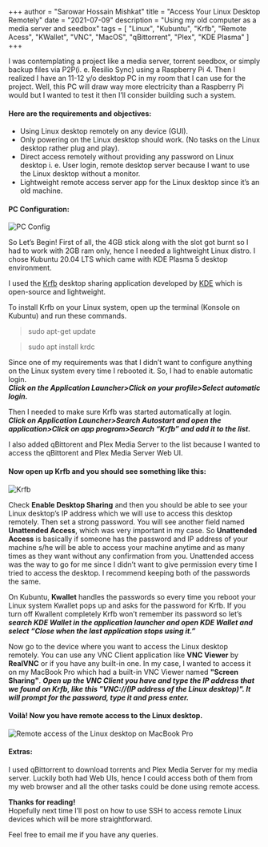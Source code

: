+++
author = "Sarowar Hossain Mishkat"
title = "Access Your Linux Desktop Remotely"
date = "2021-07-09"
description = "Using my old computer as a media server and seedbox"
tags = [
    "Linux",
    "Kubuntu",
    "Krfb",
    "Remote Acess",
    "KWallet",
    "VNC",
    "MacOS",
    "qBittorrent",
    "Plex",
    "KDE Plasma"
]
+++

I was contemplating a project like a media server, torrent seedbox, or simply backup files via P2P(i. e. Resilio Sync) using a Raspberry Pi 4. Then I realized I have an 11-12 y/o desktop PC in my room that I can use for the project. Well, this PC will draw way more electricity than a Raspberry Pi would but I wanted to test it then I’ll consider building such a system. 

#### Here are the requirements and objectives: ####
- Using Linux desktop remotely on any device (GUI).
- Only powering on the Linux desktop should work. (No tasks on the Linux desktop rather plug and play).
- Direct access remotely without providing any password on Linux desktop i. e. User login, remote desktop server because I want to use the Linux desktop without a monitor.
- Lightweight remote access server app for the Linux desktop since it’s an old machine.

#### PC Configuration: ####

![PC Config](/images/accessLinuxRemotely/pcconfig.png "PC Config")

So Let’s Begin!
First of all, the 4GB stick along with the slot got burnt so I had to work with 2GB ram only, hence I needed a lightweight Linux distro. I chose Kubuntu 20.04 LTS which came with KDE Plasma 5 desktop environment.

I used the [Krfb](https://github.com/KDE/krfb "Krfb's GitHub Repository") desktop sharing application developed by [KDE](https://kde.org/ "KDE Website") which is open-source and lightweight.

To install Krfb on your Linux system, open up the terminal (Konsole on Kubuntu) and run these commands. 

>sudo apt-get update

>sudo apt install krdc


Since one of my requirements was that I didn’t want to configure anything on the Linux system every time I rebooted it. So, I had to enable automatic login. </br>
***Click on the Application Launcher>Click on your profile>Select automatic login.***

Then I needed to make sure Krfb was started automatically at login.</br>
***Click on Application Launcher>Search Autostart and open the application>Click on app program>Search “Krfb” and add it to the list.***</br> 

I also added qBittorent and Plex Media Server to the list because I wanted to access the qBittorent and Plex Media Server Web UI. 

#### Now open up Krfb and you should see something like this:

![Krfb](/images/accessLinuxRemotely/krfb.png "Krfb")


Check **Enable Desktop Sharing** and then you should be able to see your Linux desktop’s IP address which we will use to access this desktop remotely. Then set a strong password. You will see another field named **Unattended Access**, which was very important in my case.
So **Unattended Access** is basically if someone has the password and IP address of your machine s/he will be able to access your machine anytime and as many times as they want without any confirmation from you. Unattended access was the way to go for me since I didn’t want to give permission every time I tried to access the desktop. I recommend keeping both of the passwords the same. 

On Kubuntu, **Kwallet** handles the passwords so every time you reboot your Linux system Kwallet pops up and asks for the password for Krfb. If you turn off Kwallent completely Krfb won’t remember its password so let’s ***search KDE Wallet in the application launcher and open KDE Wallet and select “Close when the last application stops using it.”***

Now go to the device where you want to access the Linux desktop remotely. 
You can use any VNC Client application like **VNC Viewer** by **RealVNC** or if you have any built-in one. In my case, I wanted to access it on my MacBook Pro which had a built-in VNC Viewer named **"Screen Sharing"**. ***Open up the VNC Client you have and type the IP address that we found on Krfb, like this "VNC://(IP address of the Linux desktop)". It will prompt for the password, type it and press enter.***

#### Voilà! Now you have remote access to the Linux desktop.

![Remote access of the Linux desktop on MacBook Pro](/images/accessLinuxRemotely/remoteaccess.png "Remote access of the Linux desktop on MacBook Pro")

#### Extras: 
I used qBittorrent to download torrents and Plex Media Server for my media server. Luckily both had Web UIs, hence I could access both of them from my web browser and all the other tasks could be done using remote access. 

**Thanks for reading!**</br>
Hopefully next time I’ll post on how to use SSH to access remote Linux devices which will be more straightforward.

Feel free to email me if you have any queries. 
